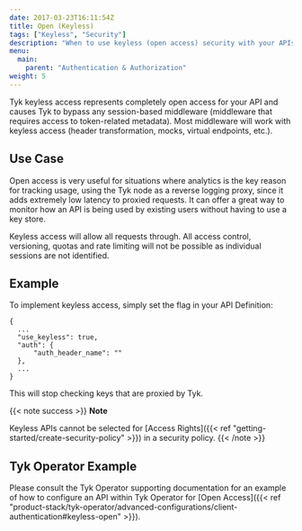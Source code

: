 ```yaml
---
date: 2017-03-23T16:11:54Z
title: Open (Keyless)
tags: ["Keyless", "Security"]
description: "When to use keyless (open access) security with your APIs"
menu:
  main:
    parent: "Authentication & Authorization"
weight: 5
---
```


Tyk keyless access represents completely open access for your API and causes Tyk to bypass any session-based middleware (middleware that requires access to token-related metadata). Most middleware will work with keyless access (header transformation, mocks, virtual endpoints, etc.).

## Use Case

Open access is very useful for situations where analytics is the key reason for tracking usage, using the Tyk node as a reverse logging proxy, since it adds extremely low latency to proxied requests. It can offer a great way to monitor how an API is being used by existing users without having to use a key store.

Keyless access will allow all requests through. All access control, versioning, quotas and rate limiting will not be possible as individual sessions are not identified.

## Example

To implement keyless access, simply set the flag in your API Definition:

```{.copyWrapper}
{
  ...
  "use_keyless": true,
  "auth": {
      "auth_header_name": ""
  },
  ...
}
```

This will stop checking keys that are proxied by Tyk.

{{< note success >}}
**Note**

Keyless APIs cannot be selected for [Access Rights]({{< ref "getting-started/create-security-policy" >}}) in a security policy.
{{< /note >}}

## Tyk Operator Example

Please consult the Tyk Operator supporting documentation for an example of how to configure an API within Tyk Operator for [Open Access]({{< ref "product-stack/tyk-operator/advanced-configurations/client-authentication#keyless-open" >}}).
